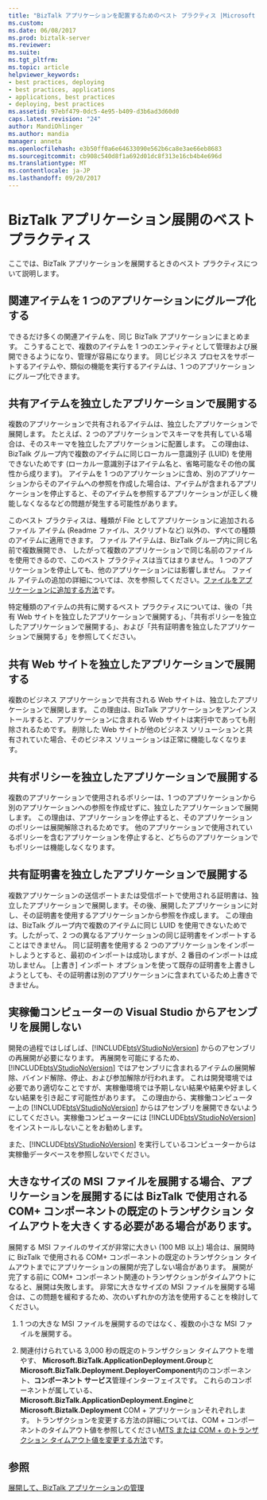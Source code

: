 ```yaml
---
title: "BizTalk アプリケーションを配置するためのベスト プラクティス |Microsoft ドキュメント"
ms.custom: 
ms.date: 06/08/2017
ms.prod: biztalk-server
ms.reviewer: 
ms.suite: 
ms.tgt_pltfrm: 
ms.topic: article
helpviewer_keywords:
- best practices, deploying
- best practices, applications
- applications, best practices
- deploying, best practices
ms.assetid: 97ebf479-0dc5-4e95-b409-d3b6ad3d60d0
caps.latest.revision: "24"
author: MandiOhlinger
ms.author: mandia
manager: anneta
ms.openlocfilehash: e3b50ff0a6e64633090e562b6ca8e3ae66eb8683
ms.sourcegitcommit: cb908c540d8f1a692d01dc8f313e16cb4b4e696d
ms.translationtype: MT
ms.contentlocale: ja-JP
ms.lasthandoff: 09/20/2017
---
```

# <a name="best-practices-for-deploying-a-biztalk-application"></a>BizTalk アプリケーション展開のベスト プラクティス
ここでは、BizTalk アプリケーションを展開するときのベスト プラクティスについて説明します。  
  
## <a name="group-related-artifacts-together-in-a-single-application"></a>関連アイテムを 1 つのアプリケーションにグループ化する  
 できるだけ多くの関連アイテムを、同じ BizTalk アプリケーションにまとめます。 こうすることで、複数のアイテムを 1 つのエンティティとして管理および展開できるようになり、管理が容易になります。 同じビジネス プロセスをサポートするアイテムや、類似の機能を実行するアイテムは、1 つのアプリケーションにグループ化できます。  
  
## <a name="deploy-shared-artifacts-in-a-separate-application"></a>共有アイテムを独立したアプリケーションで展開する  
 複数のアプリケーションで共有されるアイテムは、独立したアプリケーションで展開します。 たとえば、2 つのアプリケーションでスキーマを共有している場合は、そのスキーマを独立したアプリケーションに配置します。 この理由は、BizTalk グループ内で複数のアイテムに同じローカル一意識別子 (LUID) を使用できないためです (ローカル一意識別子はアイテム名と、省略可能なその他の属性から成ります)。 アイテムを 1 つのアプリケーションに含め、別のアプリケーションからそのアイテムへの参照を作成した場合は、アイテムが含まれるアプリケーションを停止すると、そのアイテムを参照するアプリケーションが正しく機能しなくなるなどの問題が発生する可能性があります。  
  
 このベスト プラクティスは、種類が File としてアプリケーションに追加されるファイル アイテム (Readme ファイル、スクリプトなど) 以外の、すべての種類のアイテムに適用できます。 ファイル アイテムは、BizTalk グループ内に同じ名前で複数展開でき、 したがって複数のアプリケーションで同じ名前のファイルを使用できるので、このベスト プラクティスは当てはまりません。 1 つのアプリケーションを停止しても、他のアプリケーションには影響しません。 ファイル アイテムの追加の詳細については、次を参照してください。[ファイルをアプリケーションに追加する方法](../core/how-to-add-a-file-to-an-application.md)です。  
  
 特定種類のアイテムの共有に関するベスト プラクティスについては、後の「共有 Web サイトを独立したアプリケーションで展開する」、「共有ポリシーを独立したアプリケーションで展開する」、および「共有証明書を独立したアプリケーションで展開する」を参照してください。  
  
## <a name="deploy-a-shared-web-site-in-a-separate-application"></a>共有 Web サイトを独立したアプリケーションで展開する  
 複数のビジネス アプリケーションで共有される Web サイトは、独立したアプリケーションで展開します。 この理由は、BizTalk アプリケーションをアンインストールすると、アプリケーションに含まれる Web サイトは実行中であっても削除されるためです。 削除した Web サイトが他のビジネス ソリューションと共有されていた場合、そのビジネス ソリューションは正常に機能しなくなります。  
  
## <a name="deploy-shared-policies-in-a-separate-application"></a>共有ポリシーを独立したアプリケーションで展開する  
 複数のアプリケーションで使用されるポリシーは、1 つのアプリケーションから別のアプリケーションへの参照を作成せずに、独立したアプリケーションで展開します。 この理由は、アプリケーションを停止すると、そのアプリケーションのポリシーは展開解除されるためです。 他のアプリケーションで使用されているポリシーを含むアプリケーションを停止すると、どちらのアプリケーションでもポリシーは機能しなくなります。  
  
## <a name="deploy-shared-certificates-in-a-separate-application"></a>共有証明書を独立したアプリケーションで展開する  
 複数アプリケーションの送信ポートまたは受信ポートで使用される証明書は、独立したアプリケーションで展開します。その後、展開したアプリケーションに対し、その証明書を使用するアプリケーションから参照を作成します。 この理由は、BizTalk グループ内で複数のアイテムに同じ LUID を使用できないためです。したがって、2 つの異なるアプリケーションの同じ証明書をインポートすることはできません。 同じ証明書を使用する 2 つのアプリケーションをインポートしようとすると、最初のインポートは成功しますが、2 番目のインポートは成功しません。 [上書き] インポート オプションを使って既存の証明書を上書きしようとしても、その証明書は別のアプリケーションに含まれているため上書きできません。  
  
## <a name="never-deploy-an-assembly-from-visual-studio-on-a-production-computer"></a>実稼働コンピューターの Visual Studio からアセンブリを展開しない  
 開発の過程ではしばしば、[!INCLUDE[btsVStudioNoVersion](../includes/btsvstudionoversion-md.md)] からのアセンブリの再展開が必要になります。 再展開を可能にするため、[!INCLUDE[btsVStudioNoVersion](../includes/btsvstudionoversion-md.md)] ではアセンブリに含まれるアイテムの展開解除、バインド解除、停止、および参加解除が行われます。 これは開発環境では必要であり適切なことですが、実稼働環境では予期しない結果や結果や好ましくない結果を引き起こす可能性があります。 この理由から、実稼働コンピューター上の [!INCLUDE[btsVStudioNoVersion](../includes/btsvstudionoversion-md.md)] からはアセンブリを展開できないようにしてください。実稼働コンピューターには [!INCLUDE[btsVStudioNoVersion](../includes/btsvstudionoversion-md.md)] をインストールしないことをお勧めします。  
  
 また、[!INCLUDE[btsVStudioNoVersion](../includes/btsvstudionoversion-md.md)] を実行しているコンピューターからは実稼働データベースを参照しないでください。  
  
## <a name="when-deploying-large-msi-files-you-may-need-to-increase-the-default-transaction-timeout-of-the-com-components-used-by-biztalk-to-deploy-applications"></a>大きなサイズの MSI ファイルを展開する場合、アプリケーションを展開するには BizTalk で使用される COM+ コンポーネントの既定のトランザクション タイムアウトを大きくする必要がある場合があります。  
 展開する MSI ファイルのサイズが非常に大きい (100 MB 以上) 場合は、展開時に BizTalk で使用される COM+ コンポーネントの既定のトランザクション タイムアウトまでにアプリケーションの展開が完了しない場合があります。 展開が完了する前に COM+ コンポーネント関連のトランザクションがタイムアウトになると、展開は失敗します。 非常に大きなサイズの MSI ファイルを展開する場合は、この問題を緩和するため、次のいずれかの方法を使用することを検討してください。  
  
1.  1 つの大きな MSI ファイルを展開するのではなく、複数の小さな MSI ファイルを展開する。  
  
2.  関連付けられている 3,000 秒の既定のトランザクション タイムアウトを増やす、 **Microsoft.BizTalk.ApplicationDeployment.Group**と**Microsoft.BizTalk.Deployment.DeployerComponent**内のコンポーネント、**コンポーネント サービス**管理インターフェイスです。 これらのコンポーネントが属している、 **Microsoft.BizTalk.ApplicationDeployment.Engine**と**Microsoft.Biztalk.Deployment** COM + アプリケーションそれぞれします。 トランザクションを変更する方法の詳細については、COM + コンポーネントのタイムアウト値を参照してください[MTS または COM + のトランザクション タイムアウト値を変更する方法](http://go.microsoft.com/fwlink/?LinkId=67691)です。  
  
## <a name="see-also"></a>参照  
 [展開して、BizTalk アプリケーションの管理](../core/deploying-and-managing-biztalk-applications.md)